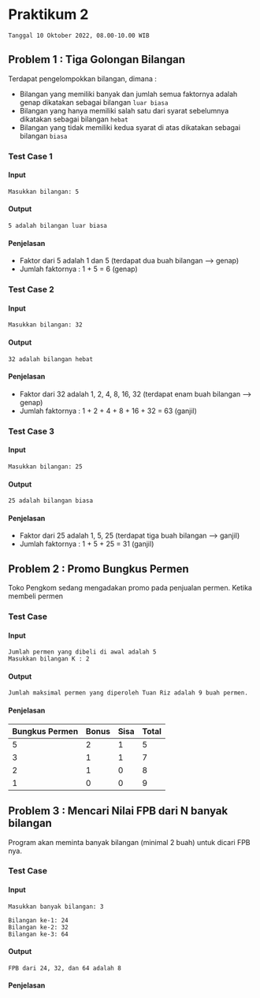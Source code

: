 # Praktikum 2
`Tanggal 10 Oktober 2022, 08.00-10.00 WIB`


## Problem 1 : Tiga Golongan Bilangan
Terdapat pengelompokkan bilangan, dimana : 
- Bilangan yang memiliki banyak dan jumlah semua faktornya adalah genap dikatakan sebagai bilangan `luar biasa`
- Bilangan yang hanya memiliki salah satu dari syarat sebelumnya dikatakan sebagai bilangan `hebat`
- Bilangan yang tidak memiliki kedua syarat di atas dikatakan sebagai bilangan `biasa`

### Test Case 1
#### Input
`Masukkan bilangan: 5`
#### Output
`5 adalah bilangan luar biasa`

#### Penjelasan
- Faktor dari 5 adalah 1 dan 5 (terdapat dua buah bilangan --> genap)
- Jumlah faktornya : 1 + 5 = 6 (genap)

### Test Case 2
#### Input
`Masukkan bilangan: 32`
#### Output
`32 adalah bilangan hebat`

#### Penjelasan
- Faktor dari 32 adalah 1, 2, 4, 8, 16, 32 (terdapat enam buah bilangan --> genap)
- Jumlah faktornya : 1 + 2 + 4 + 8 + 16 + 32 = 63 (ganjil)

### Test Case 3
#### Input
`Masukkan bilangan: 25`
#### Output
`25 adalah bilangan biasa`

#### Penjelasan
- Faktor dari 25 adalah 1, 5, 25 (terdapat tiga buah bilangan --> ganjil)
- Jumlah faktornya : 1 + 5 + 25 = 31 (ganjil)



## Problem 2 : Promo Bungkus Permen
Toko Pengkom sedang mengadakan promo pada penjualan permen. Ketika membeli permen

### Test Case
#### Input
```
Jumlah permen yang dibeli di awal adalah 5
Masukkan bilangan K : 2
```
#### Output
`Jumlah maksimal permen yang diperoleh Tuan Riz adalah 9 buah permen.`

#### Penjelasan
Bungkus Permen | Bonus | Sisa | Total |
---------------|-------|------|-------|
5|2|1|5|
3|1|1|7|
2|1|0|8|
1|0|0|9|


## Problem 3 : Mencari Nilai FPB dari N banyak bilangan
Program akan meminta banyak bilangan (minimal 2 buah) untuk dicari FPB nya.
### Test Case
#### Input
`Masukkan banyak bilangan: 3`
```
Bilangan ke-1: 24
Bilangan ke-2: 32
Bilangan ke-3: 64
```
#### Output
`FPB dari 24, 32, dan 64 adalah 8`

#### Penjelasan
